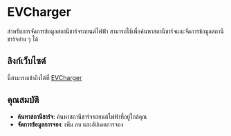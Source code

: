 # EVCharger
สำหรับการจัดการข้อมูลสถานีชาร์จรถยนต์ไฟฟ้า สามารถใช้เพื่อค้นหาสถานีชาร์จและจัดการข้อมูลสถานีชาร์จต่าง ๆ ได้

## ลิงก์เว็บไซต์

นี้สามารถเข้าถึงได้ที่ [EVCharger](https://evcharger.onrender.com/)

## คุณสมบัติ

- **ค้นหาสถานีชาร์จ**: ค้นหาสถานีชาร์จรถยนต์ไฟฟ้าที่อยู่ใกล้คุณ
- **จัดการข้อมูลการจอง**: เพิ่ม ลบ และอัปเดตการจอง
